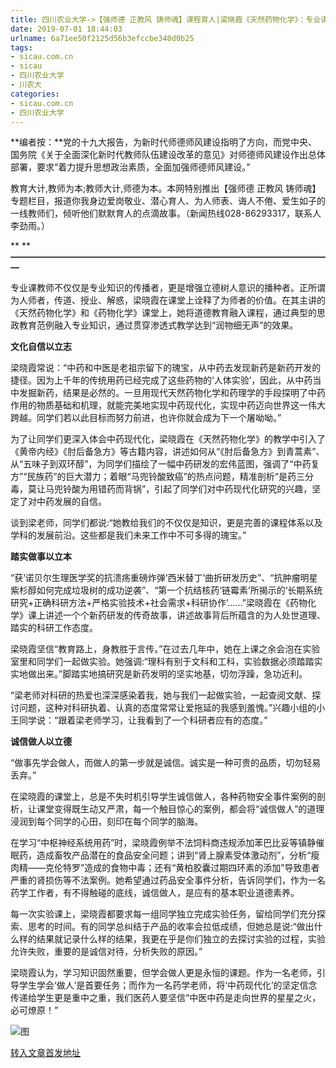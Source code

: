 ```yaml
---
title: 四川农业大学->【强师德 正教风 铸师魂】课程育人|梁晓霞《天然药物化学》：专业课堂里的德育播种者 | sicau.com.cn
date: 2019-07-01 18:44:03
urlname: 6a71ee50f2125d56b3efccbe340d0b25
tags: 
- sicau.com.cn
- sicau
- 四川农业大学
- 川农大
categories:
- sicau.com.cn
- 四川农业大学
---
```



**编者按：**党的十九大报告，为新时代师德师风建设指明了方向，而党中央、国务院《关于全面深化新时代教师队伍建设改革的意见》对师德师风建设作出总体部署，要求“着力提升思想政治素质，全面加强师德师风建设。”

教育大计,教师为本;教师大计,师德为本。本网特别推出【强师德 正教风 铸师魂】专题栏目，报道你我身边爱岗敬业、潜心育人、为人师表、诲人不倦、爱生如子的一线教师们，倾听他们默默育人的点滴故事。（新闻热线028-86293317，联系人李劲雨。）

** ****—————————————————————————————————————**

专业课教师不仅仅是专业知识的传播者，更是增强立德树人意识的播种者。正所谓为人师者，传道、授业、解惑，梁晓霞在课堂上诠释了为师者的价值。在其主讲的《天然药物化学》和《药物化学》课堂上，她将道德教育融入课程，通过典型的思政教育范例融入专业知识，通过贯穿渗透式教学达到“润物细无声”的效果。

**文化自信以立志**

梁晓霞常说：“中药和中医是老祖宗留下的瑰宝，从中药去发现新药是新药开发的捷径。因为上千年的传统用药已经完成了这些药物的‘人体实验’，因此，从中药当中发掘新药，结果是必然的。一旦用现代天然药物化学和药理学的手段探明了中药作用的物质基础和机理，就能完美地实现中药现代化，实现中药迈向世界这一伟大跨越。同学们若以此目标而努力前进，也许你就会成为下一个屠呦呦。”

为了让同学们更深入体会中药现代化，梁晓霞在《天然药物化学》的教学中引入了《黄帝内经》《肘后备急方》等古籍内容，讲述如何从“《肘后备急方》到青蒿素”、从“五味子到双环醇”，为同学们描绘了一幅中药研发的宏伟蓝图，强调了“中药复方”“民族药”的巨大潜力；着眼“马兜铃酸致癌”的热点问题，精准剖析“是药三分毒，莫让马兜铃酸为用错药而背锅”，引起了同学们对中药现代化研究的兴趣，坚定了对中药发展的自信。

谈到梁老师，同学们都说:“她教给我们的不仅仅是知识，更是完善的课程体系以及学科的发展前沿。这些都是我们未来工作中不可多得的瑰宝。”

**踏实做事以立本**

“获‘诺贝尔生理医学奖的抗溃疡重磅炸弹‘西米替丁’曲折研发历史”、“抗肿瘤明星紫杉醇如何完成垃圾树的成功逆袭”、“第一个抗结核药‘链霉素’所揭示的‘长期系统研究+正确科研方法+严格实验技术+社会需求+科研协作’……”梁晓霞在《药物化学》课上讲述一个个新药研发的传奇故事，讲述故事背后所蕴含的为人处世道理、踏实的科研工作态度。

梁晓霞坚信“教育路上，身教胜于言传。”在过去几年中，她在上课之余会泡在实验室里和同学们一起做实验。她强调:“理科有别于文科和工科，实验数据必须踏踏实实地做出来。”脚踏实地搞研究是新药发明的坚实地基，切勿浮躁，急功近利。

“梁老师对科研的热爱也深深感染着我，她与我们一起做实验，一起查阅文献、探讨问题，这种对科研执着、认真的态度常常让爱拖延的我感到羞愧。”兴趣小组的小王同学说：“跟着梁老师学习，让我看到了一个科研者应有的态度。”

**诚信做人以立德**

“做事先学会做人，而做人的第一步就是诚信。诚实是一种可贵的品质，切勿轻易丢弃。”

在梁晓霞的课堂上，总是不失时机引导学生诚信做人，各种药物安全事件案例的剖析，让课堂变得既生动又严肃，每一个触目惊心的案例，都会将“诚信做人”的道理浸润到每个同学的心田，刻印在每个同学的脑海。

在学习“中枢神经系统用药”时，梁晓霞例举不法饲料商违规添加苯巴比妥等镇静催眠药，造成畜牧产品潜在的食品安全问题；讲到“肾上腺素受体激动剂”，分析“瘦肉精——克伦特罗”造成的食物中毒；还有“黄柏胶囊过期四环素的添加”导致患者严重的肾损伤等不法案例。她希望通过药品安全事件分析，告诉同学们，作为一名药学工作者，有不得触碰的底线，诚信做人，是应有的基本职业道德素养。

每一次实验课上，梁晓霞都要求每一组同学独立完成实验任务，留给同学们充分探索、思考的时间。有的同学总纠结于产品的收率会拉低成绩，但她总是说:“做出什么样的结果就记录什么样的结果，我更在乎是你们独立的去探讨实验的过程，实验允许失败，重要的是诚信对待，分析失败的原因。”

梁晓霞认为，学习知识固然重要，但学会做人更是永恒的课题。作为一名老师，引导学生学会‘做人’是首要任务；而作为一名药学老师，将‘中药现代化’的坚定信念传递给学生更是重中之重，我们医药人要坚信“中医中药是走向世界的星星之火，必可燎原！”



![图](https://news.sicau.edu.cn/__local/A/2A/64/BF26C860531A9896C0A2551A478_176F36BF_F199.jpg)

[转入文章首发地址](https://news.sicau.edu.cn/info/1078/52386.htm)